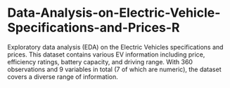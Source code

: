 # Data-Analysis-on-Electric-Vehicle-Specifications-and-Prices-R
Exploratory data analysis (EDA) on the Electric Vehicles specifications and prices. This dataset contains various EV information including price, efficiency ratings, battery capacity, and driving range. With 360 observations and 9 variables in total (7 of which are numeric), the dataset covers a diverse range of information.
